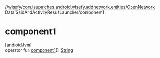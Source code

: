 //[wisefy](../../../../index.md)/[com.isupatches.android.wisefy.addnetwork.entities](../../index.md)/[OpenNetworkData](../index.md)/[SsidAndActivityResultLauncher](index.md)/[component1](component1.md)

# component1

[androidJvm]\
operator fun [component1](component1.md)(): [String](https://kotlinlang.org/api/latest/jvm/stdlib/kotlin/-string/index.html)

